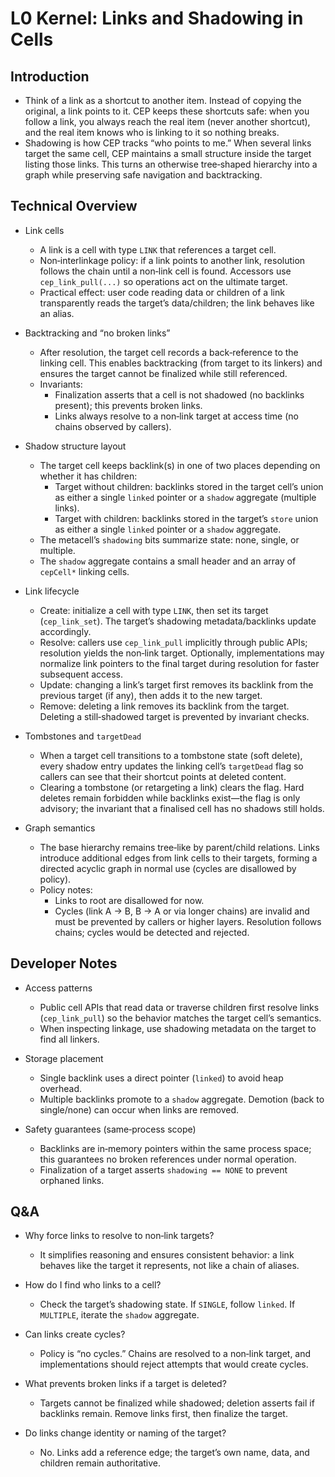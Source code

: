 # L0 Kernel: Links and Shadowing in Cells

## Introduction
- Think of a link as a shortcut to another item. Instead of copying the original, a link points to it. CEP keeps these shortcuts safe: when you follow a link, you always reach the real item (never another shortcut), and the real item knows who is linking to it so nothing breaks.
- Shadowing is how CEP tracks “who points to me.” When several links target the same cell, CEP maintains a small structure inside the target listing those links. This turns an otherwise tree‑shaped hierarchy into a graph while preserving safe navigation and backtracking.

## Technical Overview
- Link cells
  - A link is a cell with type `LINK` that references a target cell.
  - Non‑interlinkage policy: if a link points to another link, resolution follows the chain until a non‑link cell is found. Accessors use `cep_link_pull(...)` so operations act on the ultimate target.
  - Practical effect: user code reading data or children of a link transparently reads the target’s data/children; the link behaves like an alias.

- Backtracking and “no broken links”
  - After resolution, the target cell records a back‑reference to the linking cell. This enables backtracking (from target to its linkers) and ensures the target cannot be finalized while still referenced.
  - Invariants:
    - Finalization asserts that a cell is not shadowed (no backlinks present); this prevents broken links.
    - Links always resolve to a non‑link target at access time (no chains observed by callers).

- Shadow structure layout
  - The target cell keeps backlink(s) in one of two places depending on whether it has children:
    - Target without children: backlinks stored in the target cell’s union as either a single `linked` pointer or a `shadow` aggregate (multiple links).
    - Target with children: backlinks stored in the target’s `store` union as either a single `linked` pointer or a `shadow` aggregate.
  - The metacell’s `shadowing` bits summarize state: none, single, or multiple.
  - The `shadow` aggregate contains a small header and an array of `cepCell*` linking cells.

- Link lifecycle
  - Create: initialize a cell with type `LINK`, then set its target (`cep_link_set`). The target’s shadowing metadata/backlinks update accordingly.
  - Resolve: callers use `cep_link_pull` implicitly through public APIs; resolution yields the non‑link target. Optionally, implementations may normalize link pointers to the final target during resolution for faster subsequent access.
  - Update: changing a link’s target first removes its backlink from the previous target (if any), then adds it to the new target.
  - Remove: deleting a link removes its backlink from the target. Deleting a still‑shadowed target is prevented by invariant checks.


- Tombstones and `targetDead`
  - When a target cell transitions to a tombstone state (soft delete), every shadow entry updates the linking cell’s `targetDead` flag so callers can see that their shortcut points at deleted content.
  - Clearing a tombstone (or retargeting a link) clears the flag. Hard deletes remain forbidden while backlinks exist—the flag is only advisory; the invariant that a finalised cell has no shadows still holds.
- Graph semantics
  - The base hierarchy remains tree‑like by parent/child relations. Links introduce additional edges from link cells to their targets, forming a directed acyclic graph in normal use (cycles are disallowed by policy).
  - Policy notes:
    - Links to root are disallowed for now.
    - Cycles (link A → B, B → A or via longer chains) are invalid and must be prevented by callers or higher layers. Resolution follows chains; cycles would be detected and rejected.

## Developer Notes
- Access patterns
  - Public cell APIs that read data or traverse children first resolve links (`cep_link_pull`) so the behavior matches the target cell’s semantics.
  - When inspecting linkage, use shadowing metadata on the target to find all linkers.

- Storage placement
  - Single backlink uses a direct pointer (`linked`) to avoid heap overhead.
  - Multiple backlinks promote to a `shadow` aggregate. Demotion (back to single/none) can occur when links are removed.

- Safety guarantees (same‑process scope)
  - Backlinks are in‑memory pointers within the same process space; this guarantees no broken references under normal operation.
  - Finalization of a target asserts `shadowing == NONE` to prevent orphaned links.

## Q&A
- Why force links to resolve to non‑link targets?
  - It simplifies reasoning and ensures consistent behavior: a link behaves like the target it represents, not like a chain of aliases.

- How do I find who links to a cell?
  - Check the target’s shadowing state. If `SINGLE`, follow `linked`. If `MULTIPLE`, iterate the `shadow` aggregate.

- Can links create cycles?
  - Policy is “no cycles.” Chains are resolved to a non‑link target, and implementations should reject attempts that would create cycles.

- What prevents broken links if a target is deleted?
  - Targets cannot be finalized while shadowed; deletion asserts fail if backlinks remain. Remove links first, then finalize the target.

- Do links change identity or naming of the target?
  - No. Links add a reference edge; the target’s own name, data, and children remain authoritative.

